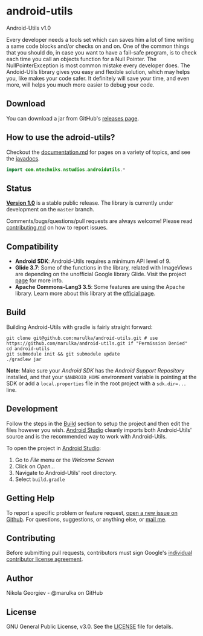 # android-utils
Android-Utils v1.0

Every developer needs a tools set which can saves him a lot of time writing a same code blocks and/or checks on and on. One of the common things that you should do, 
in case you want to have a fail-safe program, is to check each time you call an objects function for a Null Pointer. The NullPointerException is most common mistake 
every developer does. The Andoid-Utils library gives you easy and flexible solution, which may helps you, like makes your code safer. It definitely will save your time, 
and even more, will helps you much more easier to debug your code.

Download
--------
You can download a jar from GitHub's [releases page][1].

How to use the adroid-utils?
--------

Checkout the [documentation.md][2] for pages on a variety of topics, and see the [javadocs][3].

```java
import com.ntechniks.nstudios.androidutils.*
```

Status
------

[**Version 1.0**][4] is a stable public release. The library is currently under development on the `master` branch.

Comments/bugs/questions/pull requests are always welcome! Please read [contributing.md][5] on how to report issues.

Compatibility
-------------

 * **Android SDK**: Android-Utils requires a minimum API level of 9.
 * **Glide 3.7**: Some of the functions in the library, related with ImageViews are depending on the unofficial Google library Glide. Visit the project [page][6] for more info.
 * **Apache Commons-Lang3 3.5**: Some features are using the Apache library. Learn more about this library at the [official page][7].

Build
-----
Building Android-Utils with gradle is fairly straight forward:

```shell
git clone git@github.com:marulka/android-utils.git # use https://github.com/marulka/android-utils.git if "Permission Denied"
cd android-utils
git submodule init && git submodule update
./gradlew jar
```

**Note**: Make sure your *Android SDK* has the *Android Support Repository* installed, and that your `$ANDROID_HOME` environment
variable is pointing at the SDK or add a `local.properties` file in the root project with a `sdk.dir=...` line.

Development
-----------
Follow the steps in the [Build](#build) section to setup the project and then edit the files however you wish.
[Android Studio][8] cleanly imports both Android-Utils' source and is the recommended way to work with Android-Utils.

To open the project in [Android Studio][8]:

1. Go to *File* menu or the *Welcome Screen*
2. Click on *Open...*
3. Navigate to Android-Utils' root directory.
4. Select `build.gradle`

Getting Help
------------
To report a specific problem or feature request, [open a new issue on Github][9]. For questions, suggestions, or
anything else, or [mail me][10].

Contributing
------------
Before submitting pull requests, contributors must sign Google's [individual contributor license agreement][11].

Author
------
Nikola Georgiev - @marulka on GitHub

License
-------
GNU General Public License, v3.0. See the [LICENSE][12] file for details.


[1]: https://github.com/marulka/android-utils/releases
[2]: https://github.com/marulka/android-utils/blob/1.0.0/documentation.md
[3]: https://marulka.github.io/android-utils/
[4]: https://github.com/marulka/android-utils/releases/tag/1.0.0
[5]: https://github.com/marulka/android-utils/blob/1.0.0/contributing.md
[6]: https://github.com/bumptech/glide
[7]: https://commons.apache.org/proper/commons-lang/
[8]: https://developer.android.com/studio/index.html
[9]: https://github.com/marulka/android-utils/issues
[10]: mailto://nikola.georgiev@mail.bg
[11]: https://developers.google.com/open-source/cla/individual
[12]: https://github.com/marulka/android-utils/blob/1.0.0/LICENSE
